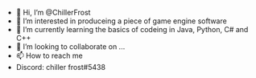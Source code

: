 - 👋 Hi, I’m @ChillerFrost
- 👀 I’m interested in produceing a piece of game engine software
- 🌱 I’m currently learning the basics of codeing in Java, Python, C# and C++
- 💞️ I’m looking to collaborate on ...
- 📫 How to reach me 
- Discord: chiller frost#5438

<!---
ChillerFrost/ChillerFrost is a ✨ special ✨ repository because its `README.md` (this file) appears on your GitHub profile.
You can click the Preview link to take a look at your changes.
--->
